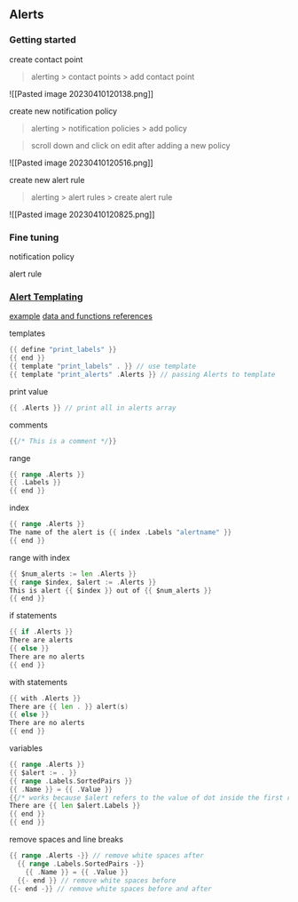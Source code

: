 ## Alerts

### Getting started

create contact point
>alerting > contact points > add contact point

![[Pasted image 20230410120138.png]]

create new notification policy
>alerting > notification policies > add policy 

>scroll down and click on edit after adding a new policy

![[Pasted image 20230410120516.png]]

create new alert rule
>alerting > alert rules > create alert rule

![[Pasted image 20230410120825.png]]

### Fine tuning

notification policy

alert rule

### [Alert Templating](https://grafana.com/docs/grafana/latest/alerting/manage-notifications/template-notifications/using-go-templating-language/)

[example](https://grafana.com/docs/grafana/latest/alerting/manage-notifications/template-notifications/create-notification-templates/)
[data and functions references](https://grafana.com/docs/grafana/latest/alerting/manage-notifications/template-notifications/reference/)

templates
```go
{{ define "print_labels" }}
{{ end }}
{{ template "print_labels" . }} // use template
{{ template "print_alerts" .Alerts }} // passing Alerts to template
```

print value
```go
{{ .Alerts }} // print all in alerts array
```

comments
```go
{{/* This is a comment */}}
```

range
```go
{{ range .Alerts }}
{{ .Labels }}
{{ end }}
```

index
```go
{{ range .Alerts }}
The name of the alert is {{ index .Labels "alertname" }}
{{ end }}
```

range with index
```go
{{ $num_alerts := len .Alerts }}
{{ range $index, $alert := .Alerts }}
This is alert {{ $index }} out of {{ $num_alerts }}
{{ end }}
```

if statements
```go
{{ if .Alerts }}
There are alerts
{{ else }}
There are no alerts
{{ end }}
```

with statements
```go
{{ with .Alerts }}
There are {{ len . }} alert(s)
{{ else }}
There are no alerts
{{ end }}
```

variables
```go
{{ range .Alerts }}
{{ $alert := . }}
{{ range .Labels.SortedPairs }}
{{ .Name }} = {{ .Value }}
{{/* works because $alert refers to the value of dot inside the first range */}}
There are {{ len $alert.Labels }}
{{ end }}
{{ end }}
```

remove spaces and line breaks
```go
{{ range .Alerts -}} // remove white spaces after
  {{ range .Labels.SortedPairs -}}
    {{ .Name }} = {{ .Value }}
  {{- end }} // remove white spaces before
{{- end -}} // remove white spaces before and after
```